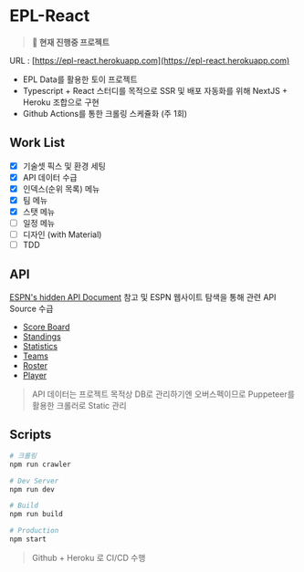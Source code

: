 # EPL-React

> **🚧 현재 진행중 프로젝트**

URL : [https://epl-react.herokuapp.com](https://epl-react.herokuapp.com)

* EPL Data를 활용한 토이 프로젝트
* Typescript + React 스터디를 목적으로 SSR 및 배포 자동화를 위해 NextJS + Heroku 조합으로 구현
* Github Actions를 통한 크롤링 스케쥴화 (주 1회)

## Work List
- [x] 기술셋 픽스 및 환경 세팅
- [x] API 데이터 수급
- [x] 인덱스(순위 목록) 메뉴
- [x] 팀 메뉴
- [x] 스탯 메뉴
- [ ] 일정 메뉴
- [ ] 디자인 (with Material)
- [ ] TDD

## API
[ESPN's hidden API Document](https://gist.github.com/akeaswaran/b48b02f1c94f873c6655e7129910fc3b) 참고 및 ESPN 웹사이트 탐색을 통해 관련 API Source 수급
* [Score Board](http://site.api.espn.com/apis/site/v2/sports/soccer/eng.1/scoreboard?calendar=blacklist&dates=yyyymmdd)
* [Standings](http://site.api.espn.com/apis/v2/sports/soccer/eng.1/standings)
* [Statistics](http://site.api.espn.com/apis/site/v2/sports/soccer/eng.1/statistics)
* [Teams](http://site.api.espn.com/apis/site/v2/sports/soccer/eng.1/teams/349)
* [Roster](http://site.api.espn.com/apis/site/v2/sports/soccer/eng.1/teams/349/roster)
* [Player](http://www.espnfc.com/player/169532?xhr=1)

> API 데이터는 프로젝트 목적상 DB로 관리하기엔 오버스펙이므로 Puppeteer를 활용한 크롤러로 Static 관리

## Scripts
```bash
# 크롤링
npm run crawler

# Dev Server
npm run dev

# Build
npm run build

# Production
npm start
```
> Github + Heroku 로 CI/CD 수행
